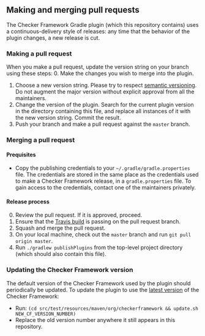 ## Making and merging pull requests

The Checker Framework Gradle plugin (which this repository contains)
uses a continuous-delivery style of releases: any time that the
behavior of the plugin changes, a new release is cut.

### Making a pull request

When you make a pull request, update the version string on your branch
using these steps:
0. Make the changes you wish to merge into the plugin.
1. Choose a new version string. Please try to respect
[semantic versioning](https://semver.org/). Do not augment the major
version without explicit approval from all the maintainers.
2. Change the version of the plugin. Search for the current plugin version
in the directory containing this file, and replace all instances of it
with the new version string. Commit the result.
3. Push your branch and make a pull request against the `master` branch.

### Merging a pull request

#### Prequisites

* Copy the publishing credentials to your `~/.gradle/gradle.properties` file.
The credentials are stored in the same place as the credentials used to make
a Checker Framework release, in a `gradle.properties` file.
To gain access to the credentials, contact one of the maintainers privately.

#### Release process

0. Review the pull request. If it is approved, proceed.
1. Ensure that the
[Travis build](https://travis-ci.com/kelloggm/checkerframework-gradle-plugin/branches)
is passing on the pull request branch.
2. Squash and merge the pull request.
3. On your local machine, check out the `master` branch and run `git pull origin master`.
4. Run `./gradlew publishPlugins` from the top-level project directory
(which should also contain this file).

### Updating the Checker Framework version

The default version of the Checker Framework used by the plugin
should periodically be updated. To update the plugin to
use the [latest version](https://github.com/typetools/checker-framework/blob/master/changelog.txt)
of the Checker Framework:
   * Run: `(cd src/test/resources/maven/org/checkerframework && update.sh NEW_CF_VERSION_NUMBER)`
   * Replace the old version number anywhere it still appears in this repository.
